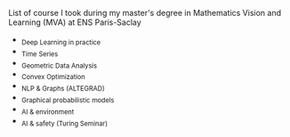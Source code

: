 List of course I took during my master's degree in Mathematics Vision and Learning (MVA) at ENS Paris-Saclay

- <sub>Deep Learning in practice</sub>
- <sub>Time Series</sub>
- <sub>Geometric Data Analysis</sub>
- <sub>Convex Optimization</sub>
- <sub>NLP & Graphs (ALTEGRAD)</sub>
- <sub>Graphical probabilistic models</sub>
- <sub>AI & environment</sub>
- <sub>AI & safety (Turing Seminar)</sub>
